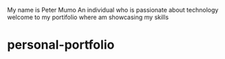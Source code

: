 My  name   is Peter  Mumo 
An  individual  who  is  passionate   about  technology    welcome  to  my  portifolio  where  am  showcasing   my  skills 
# personal-portfolio